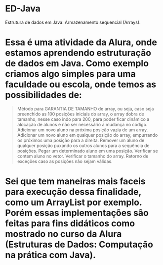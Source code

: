 # ED-Java
Estrutura de dados em Java: Armazenamento sequencial (Arrays).
# Essa é uma atividade da Alura, onde estamos aprendendo estruturação de dados em Java. Como exemplo criamos algo simples para uma faculdade ou escola, onde temos as possibilidades de:
> Método para GARANTIA DE TAMANHO de array, ou seja, caso seja preenchido as 100 posições iniciais do array, o array dobra de tamanho, nesse caso indo para 200, para poder ficar dinâmico a alocação de alunos e não ser necessário a mudança no código.
> Adicionar um novo aluno na próxima posição vazia de um array.
> Adicionar um novo aluno em qualquer posição do array, empurrando os próximos uma posição para a direita.
> Remover um aluno de qualquer posição puxando os outros alunos para a sequência de posições.
> Pegar um determinado aluno em uma posição.
> Verificar se contem aluno no vetor.
> Verificar o tamanho do array.
> Retorno de exceções caso as posições não sejam válidas.

# Sei que tem maneiras mais faceis para execução dessa finalidade, como um ArrayList<Arg01> por exemplo. Porém essas implementações são feitas para fins didáticos como mostrado no curso da Alura (Estruturas de Dados: Computação na prática com Java).

